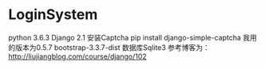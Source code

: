 # LoginSystem
python 3.6.3
Django 2.1
安装Captcha
	pip install django-simple-captcha
	我用的版本为0.5.7
bootstrap-3.3.7-dist
数据库Sqlite3
参考博客为：
	http://liujiangblog.com/course/django/102
